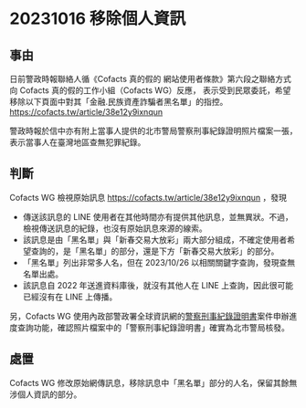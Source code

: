 # 20231016 移除個人資訊

## 事由
日前警政時報聯絡人循《Cofacts 真的假的 網站使用者條款》第六段之聯絡方式向 Cofacts 真的假的工作小組（Cofacts WG）反應，
表示受到民眾委託，希望移除以下頁面中對其「金融.民族資產詐騙者黑名單」的指控。
https://cofacts.tw/article/38e12y9ixnqun

警政時報於信中亦有附上當事人提供的北市警局警察刑事紀錄證明照片檔案一張，表示當事人在臺灣地區查無犯罪紀錄。

## 判斷

Cofacts WG 檢視原始訊息 https://cofacts.tw/article/38e12y9ixnqun ，發現
- 傳送該訊息的 LINE 使用者在其他時間亦有提供其他訊息，並無異狀。不過，檢視傳送訊息的紀錄，也沒有原始訊息來源的線索。
- 該訊息是由「黑名單」與「新春交易大放彩」兩大部分組成，不確定使用者希望查詢的，是「黑名單」的部分，還是下方「新春交易大放彩」的部分。
- 「黑名單」列出非常多人名，但在 2023/10/26 以相關關鍵字查詢，發現查無名單出處。
- 該訊息自 2022 年送進資料庫後，就沒有其他人在 LINE 上查詢，因此很可能已經沒有在 LINE 上傳播。

另，Cofacts WG 使用內政部警政署全球資訊網的[警察刑事紀錄證明書](https://eli.npa.gov.tw/E7WebO/index01.jsp)案件申辦進度查詢功能，確認照片檔案中的「警察刑事紀錄證明書」確實為北市警局核發。

## 處置

Cofacts WG 修改原始網傳訊息，移除訊息中「黑名單」部分的人名，保留其餘無涉個人資訊的部分。
